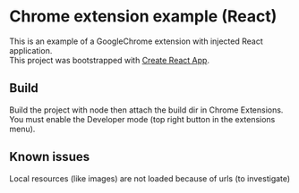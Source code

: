 # Chrome extension example (React)

This is an example of a GoogleChrome extension with injected React application.<br>
This project was bootstrapped with [Create React App](https://github.com/facebook/create-react-app).

## Build

Build the project with node then attach the build dir in Chrome Extensions.<br>
You must enable the Developer mode (top right button in the extensions menu).

## Known issues

Local resources (like images) are not loaded because of urls (to investigate)
